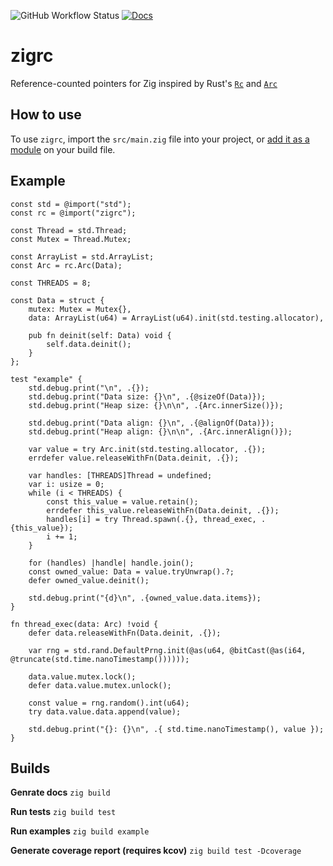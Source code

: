 ![GitHub Workflow Status](https://img.shields.io/github/actions/workflow/status/Aandreba/zigrc/tests.yml)
[![Docs](https://img.shields.io/badge/docs-zig-blue)](https://aandreba.github.io/zigrc)

# zigrc

Reference-counted pointers for Zig inspired by Rust's [`Rc`](https://doc.rust-lang.org/stable/std/rc/struct.Rc.html) and [`Arc`](https://doc.rust-lang.org/stable/std/sync/struct.Arc.html)

## How to use

To use `zigrc`, import the `src/main.zig` file into your project, or [add it as a module](https://zig.guide/build-system/modules) on your build file.

## Example

```zig
const std = @import("std");
const rc = @import("zigrc");

const Thread = std.Thread;
const Mutex = Thread.Mutex;

const ArrayList = std.ArrayList;
const Arc = rc.Arc(Data);

const THREADS = 8;

const Data = struct {
    mutex: Mutex = Mutex{},
    data: ArrayList(u64) = ArrayList(u64).init(std.testing.allocator),

    pub fn deinit(self: Data) void {
        self.data.deinit();
    }
};

test "example" {
    std.debug.print("\n", .{});
    std.debug.print("Data size: {}\n", .{@sizeOf(Data)});
    std.debug.print("Heap size: {}\n\n", .{Arc.innerSize()});

    std.debug.print("Data align: {}\n", .{@alignOf(Data)});
    std.debug.print("Heap align: {}\n\n", .{Arc.innerAlign()});

    var value = try Arc.init(std.testing.allocator, .{});
    errdefer value.releaseWithFn(Data.deinit, .{});

    var handles: [THREADS]Thread = undefined;
    var i: usize = 0;
    while (i < THREADS) {
        const this_value = value.retain();
        errdefer this_value.releaseWithFn(Data.deinit, .{});
        handles[i] = try Thread.spawn(.{}, thread_exec, .{this_value});
        i += 1;
    }

    for (handles) |handle| handle.join();
    const owned_value: Data = value.tryUnwrap().?;
    defer owned_value.deinit();

    std.debug.print("{d}\n", .{owned_value.data.items});
}

fn thread_exec(data: Arc) !void {
    defer data.releaseWithFn(Data.deinit, .{});

    var rng = std.rand.DefaultPrng.init(@as(u64, @bitCast(@as(i64, @truncate(std.time.nanoTimestamp())))));

    data.value.mutex.lock();
    defer data.value.mutex.unlock();

    const value = rng.random().int(u64);
    try data.value.data.append(value);

    std.debug.print("{}: {}\n", .{ std.time.nanoTimestamp(), value });
}
```

## Builds

**Genrate docs**
`zig build`

**Run tests**
`zig build test`

**Run examples**
`zig build example`

**Generate coverage report (requires kcov)**
`zig build test -Dcoverage`
